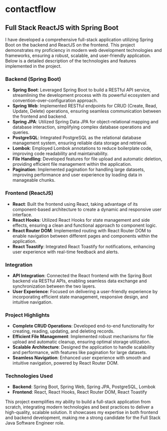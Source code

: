# contactflow

## Full Stack ReactJS with Spring Boot

I have developed a comprehensive full-stack application utilizing Spring Boot on the backend and ReactJS on the frontend. This project demonstrates my proficiency in modern web development technologies and frameworks, ensuring a robust, scalable, and user-friendly application. Below is a detailed description of the technologies and features implemented in the project.

### Backend (Spring Boot)
- **Spring Boot**: Leveraged Spring Boot to build a RESTful API service, streamlining the development process with its powerful ecosystem and convention-over-configuration approach.
- **Spring Web**: Implemented RESTful endpoints for CRUD (Create, Read, Update, Delete) operations, ensuring seamless communication between the frontend and backend.
- **Spring JPA**: Utilized Spring Data JPA for object-relational mapping and database interaction, simplifying complex database operations and queries.
- **PostgreSQL**: Integrated PostgreSQL as the relational database management system, ensuring reliable data storage and retrieval.
- **Lombok**: Employed Lombok annotations to reduce boilerplate code, improving code readability and maintainability.
- **File Handling**: Developed features for file upload and automatic deletion, providing efficient file management within the application.
- **Pagination**: Implemented pagination for handling large datasets, improving performance and user experience by loading data in manageable chunks.

### Frontend (ReactJS)
- **React**: Built the frontend using React, taking advantage of its component-based architecture to create a dynamic and responsive user interface.
- **React Hooks**: Utilized React Hooks for state management and side effects, ensuring a clean and functional approach to component logic.
- **React Router DOM**: Implemented routing with React Router DOM to enable navigation between different pages and components within the application.
- **React Toastify**: Integrated React Toastify for notifications, enhancing user experience with real-time feedback and alerts.

### Integration
- **API Integration**: Connected the React frontend with the Spring Boot backend via RESTful APIs, enabling seamless data exchange and synchronization between the two layers.
- **User Experience**: Focused on delivering a user-friendly experience by incorporating efficient state management, responsive design, and intuitive navigation.

### Project Highlights
- **Complete CRUD Operations**: Developed end-to-end functionality for creating, reading, updating, and deleting records.
- **Efficient File Management**: Implemented robust mechanisms for file upload and automatic cleanup, ensuring optimal storage utilization.
- **Scalable Architecture**: Designed the application to handle scalability and performance, with features like pagination for large datasets.
- **Seamless Navigation**: Enhanced user experience with smooth and intuitive navigation, powered by React Router DOM.

### Technologies Used
- **Backend**: Spring Boot, Spring Web, Spring JPA, PostgreSQL, Lombok
- **Frontend**: React, React Hooks, React Router DOM, React Toastify

This project exemplifies my ability to build a full-stack application from scratch, integrating modern technologies and best practices to deliver a high-quality, scalable solution. It showcases my expertise in both frontend and backend development, making me a strong candidate for the Full Stack Java Software Engineer role.
